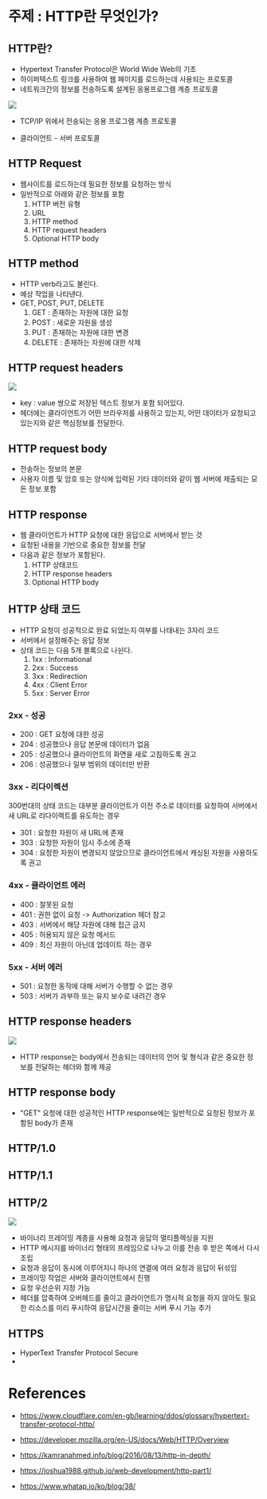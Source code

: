 # 주제 : HTTP란 무엇인가?

## HTTP란?

- Hypertext Transfer Protocol은 World Wide Web의 기초
- 하이퍼텍스트 링크를 사용하여 웹 페이지를 로드하는데 사용되는 프로토콜
- 네트워크간의 정보를 전송하도록 설계된 응용프로그램 계층 프로토콜

<img src="./What_is_HTTP/http-layers.png">

- TCP/IP 위에서 전송되는 응용 프로그램 계층 프로토콜

- 클라이언트 - 서버 프로토콜

## HTTP Request

- 웹사이트를 로드하는데 필요한 정보를 요청하는 방식
- 일반적으로 아래와 같은 정보를 포함
  1. HTTP 버전 유형
  2. URL
  3. HTTP method
  4. HTTP request headers
  5. Optional HTTP body

## HTTP method

- HTTP verb라고도 불린다.
- 예상 작업을 나타낸다.
- GET, POST, PUT, DELETE
  1. GET : 존재하는 자원에 대한 요청
  2. POST : 새로운 자원을 생성
  3. PUT : 존재하는 자원에 대한 변경
  4. DELETE : 존재하는 자원에 대한 삭제

## HTTP request headers

<img src="./What_is_HTTP/http-request-headers.webp" />

- key : value 쌍으로 저장된 텍스트 정보가 포함 되어있다.
- 헤더에는 클라이언트가 어떤 브라우저를 사용하고 있는지, 어떤 데이터가 요청되고 있는지와 같은 핵심정보를 전달한다.

## HTTP request body

- 전송하는 정보의 본문
- 사용자 이름 및 암호 또는 양식에 입력된 기타 데이터와 같이 웹 서버에 제출되는 모든 정보 포함

## HTTP response

- 웹 클라이언트가 HTTP 요청에 대한 응답으로 서버에서 받는 것
- 요청된 내용을 기반으로 중요한 정보를 전달
- 다음과 같은 정보가 포함된다.
  1. HTTP 상태코드
  2. HTTP response headers
  3. Optional HTTP body

## HTTP 상태 코드

- HTTP 요청이 성공적으로 완료 되었는지 여부를 나태내는 3자리 코드
- 서버에서 설정해주는 응답 정보
- 상태 코드는 다음 5개 블록으로 나뉜다.
  1. 1xx : Informational
  2. 2xx : Success
  3. 3xx : Redirection
  4. 4xx : Client Error
  5. 5xx : Server Error

### 2xx - 성공

- 200 : GET 요청에 대한 성공
- 204 : 성공했으나 응답 본문에 데이터가 없음
- 205 : 성공했으나 클라이언트의 화면을 새로 고침하도록 권고
- 206 : 성공했으나 일부 범위의 데이터만 반환

### 3xx - 리다이렉션

300번대의 상태 코드는 대부분 클라이언트가 이전 주소로 데이터를 요청하여 서버에서 새 URL로 리다이렉트를 유도하는 경우

- 301 : 요청한 자원이 새 URL에 존재
- 303 : 요청한 자원이 임시 주소에 존재
- 304 : 요청한 자원이 변경되지 않았으므로 클라이언트에서 캐싱된 자원을 사용하도록 권고

### 4xx - 클라이언트 에러

- 400 : 잘못된 요청
- 401 : 권한 없이 요청 -> Authorization 헤더 참고
- 403 : 서버에서 해당 자원에 대해 접근 금지
- 405 : 허용되지 않은 요청 메서드
- 409 : 최신 자원이 아닌데 업데이트 하는 경우

### 5xx - 서버 에러

- 501 : 요청한 동작에 대해 서버가 수행할 수 없는 경우
- 503 : 서버가 과부하 또는 유지 보수로 내려간 경우

## HTTP response headers

<img src="./What_is_HTTP/http-response-headers.webp"/>

- HTTP response는 body에서 전송되는 데이터의 언어 및 형식과 같은 중요한 정보를 전달하는 헤더와 함께 제공

## HTTP response body

- "GET" 요청에 대한 성공적인 HTTP response에는 일반적으로 요청된 정보가 포함된 body가 존재

## HTTP/1.0

## HTTP/1.1

## HTTP/2

<img src="What_is_HTTP/http_2.webp" />

- 바이너리 프레이밍 계층을 사용해 요청과 응답의 멀티플렉싱을 지원
- HTTP 메시지를 바이너리 형태의 프레임으로 나누고 이를 전송 후 받은 쪽에서 다시 조립
- 요청과 응답이 동시에 이루어지니 하나의 연결에 여러 요청과 응답이 뒤섞임
- 프레이밍 작업은 서버와 클라이언트에서 진행
- 요청 우선순위 지정 가능
- 헤더를 압축하여 오버헤드를 줄이고 클라이언트가 명시적 요청을 하지 않아도 필요한 리소스를 미리 푸시하여 응답시간을 줄이는 서버 푸시 기능 추가

## HTTPS

- HyperText Transfer Protocol Secure
-

# References

- https://www.cloudflare.com/en-gb/learning/ddos/glossary/hypertext-transfer-protocol-http/

- https://developer.mozilla.org/en-US/docs/Web/HTTP/Overview

- https://kamranahmed.info/blog/2016/08/13/http-in-depth/

- https://joshua1988.github.io/web-development/http-part1/

- https://www.whatap.io/ko/blog/38/
